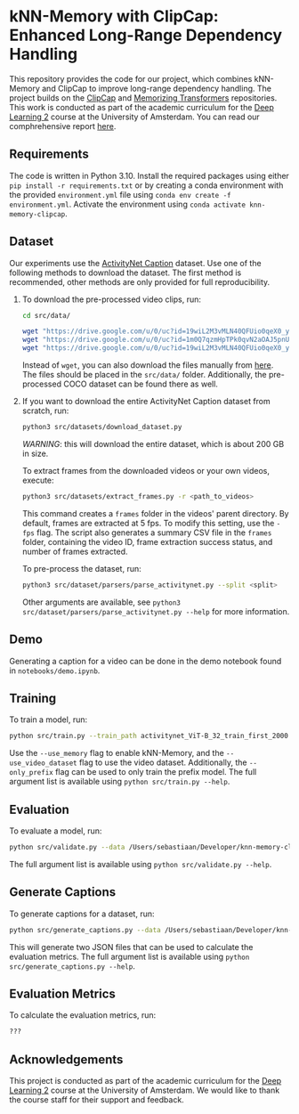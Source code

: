 # kNN-Memory with ClipCap: Enhanced Long-Range Dependency Handling

This repository provides the code for our project, which combines kNN-Memory and ClipCap to improve long-range dependency handling. The project builds on the [ClipCap](https://github.com/rmokady/CLIP_prefix_caption) and [Memorizing Transformers](https://github.com/lucidrains/memorizing-transformers-pytorch) repositories. This work is conducted as part of the academic curriculum for the [Deep Learning 2](https://uvadl2c.github.io) course at the University of Amsterdam. You can read our comphrehensive report [here](https://github.com/SebastiaanJohn/knn-memory-clipcap/blob/main/blogpost.md).

## Requirements

The code is written in Python 3.10. Install the required packages using either `pip install -r requirements.txt` or by creating a conda environment with the provided `environment.yml` file using `conda env create -f environment.yml`. Activate the environment using `conda activate knn-memory-clipcap`.

## Dataset

Our experiments use the [ActivityNet Caption](https://cs.stanford.edu/people/ranjaykrishna/densevid/) dataset. Use one of the following methods to download the dataset. The first method is recommended, other methods are only provided for full reproducibility.

1. To download the pre-processed video clips, run:

    ```bash
    cd src/data/

    wget "https://drive.google.com/u/0/uc?id=19wiL2M3vMLN40QFUio0qeX0_ylraXxJv&export=download&confirm=t" -O activitynet_ViT-B_32_train_first_2000.pkl
    wget "https://drive.google.com/u/0/uc?id=1m0Q7qzmHpTPk0qvN2aOAJ5pnU9A9HOAJ&export=download&confirm=t" -O activitynet_ViT-B_32_dev_first_250.pkl
    wget "https://drive.google.com/u/0/uc?id=19wiL2M3vMLN40QFUio0qeX0_ylraXxJv&export=download&confirm=t" -O activitynet_ViT-B_32_validation_first_500.pkl
    ```

    Instead of `wget`, you can also download the files manually from [here](https://drive.google.com/drive/folders/1-2Eifr-kgIzHsTiijgvItUrhtl7ePWAm). The files should be placed in the `src/data/` folder. Additionally, the pre-processed COCO dataset can be found there as well.

2. If you want to download the entire ActivityNet Caption dataset from scratch, run:

    ```bash
    python3 src/datasets/download_dataset.py
    ```

    *WARNING*: this will download the entire dataset, which is about 200 GB in size.

    To extract frames from the downloaded videos or your own videos, execute:

    ```bash
    python3 src/datasets/extract_frames.py -r <path_to_videos>
    ```

    This command creates a `frames` folder in the videos' parent directory. By default, frames are extracted at 5 fps. To modify this setting, use the `-fps` flag. The script also generates a summary CSV file in the `frames` folder, containing the video ID, frame extraction success status, and number of frames extracted.

    To pre-process the dataset, run:

    ```bash
    python3 src/dataset/parsers/parse_activitynet.py --split <split> 
    ```

    Other arguments are available, see `python3 src/dataset/parsers/parse_activitynet.py --help` for more information.

## Demo

Generating a caption for a video can be done in the demo notebook found in `notebooks/demo.ipynb`.

## Training

To train a model, run:

```bash
python src/train.py --train_path activitynet_ViT-B_32_train_first_2000.pkl --valid_path activitynet_ViT-B_32_dev_first_250.pkl --checkpoint checkpoints/coco/coco_prefix-best.pt --prefix activitynet_with_memory --only_prefix --use_video_dataset --use_memory
```

Use the `--use_memory` flag to enable kNN-Memory, and the `--use_video_dataset` flag to use the video dataset. Additionally, the `--only_prefix` flag can be used to only train the prefix model. The full argument list is available using `python src/train.py --help`.

## Evaluation

To evaluate a model, run:

```bash
python src/validate.py --data /Users/sebastiaan/Developer/knn-memory-clipcap/src/data/ --checkpoint checkpoints/activitynet_with_memory-best.pt --only_prefix --use_video_dataset --use_memory
```

The full argument list is available using `python src/validate.py --help`.

## Generate Captions

To generate captions for a dataset, run:

```bash
python src/generate_captions.py --data /Users/sebastiaan/Developer/knn-memory-clipcap/src/data/ --checkpoint checkpoints/activitynet_with_memory-best.pt --only_prefix --use_video_dataset --use_memory
```

This will generate two JSON files that can be used to calculate the evaluation metrics. The full argument list is available using `python src/generate_captions.py --help`.

## Evaluation Metrics

To calculate the evaluation metrics, run:

```bash
???
```

## Acknowledgements

This project is conducted as part of the academic curriculum for the [Deep Learning 2](https://uvadl2c.github.io) course at the University of Amsterdam. We would like to thank the course staff for their support and feedback.

